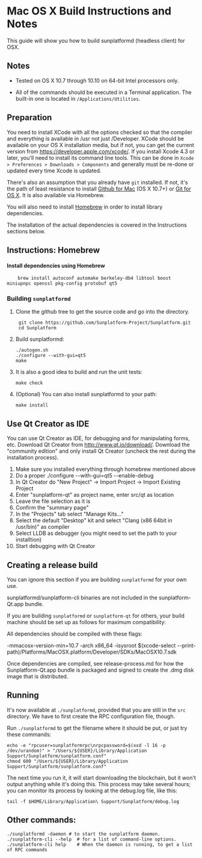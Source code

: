 Mac OS X Build Instructions and Notes
====================================
This guide will show you how to build sunplatformd (headless client) for OSX.

Notes
-----

* Tested on OS X 10.7 through 10.10 on 64-bit Intel processors only.

* All of the commands should be executed in a Terminal application. The
built-in one is located in `/Applications/Utilities`.

Preparation
-----------

You need to install XCode with all the options checked so that the compiler
and everything is available in /usr not just /Developer. XCode should be
available on your OS X installation media, but if not, you can get the
current version from https://developer.apple.com/xcode/. If you install
Xcode 4.3 or later, you'll need to install its command line tools. This can
be done in `Xcode > Preferences > Downloads > Components` and generally must
be re-done or updated every time Xcode is updated.

There's also an assumption that you already have `git` installed. If
not, it's the path of least resistance to install [Github for Mac](https://mac.github.com/)
(OS X 10.7+) or
[Git for OS X](https://code.google.com/p/git-osx-installer/). It is also
available via Homebrew.

You will also need to install [Homebrew](http://brew.sh) in order to install library
dependencies.

The installation of the actual dependencies is covered in the Instructions
sections below.

Instructions: Homebrew
----------------------

#### Install dependencies using Homebrew

        brew install autoconf automake berkeley-db4 libtool boost miniupnpc openssl pkg-config protobuf qt5

### Building `sunplatformd`

1. Clone the github tree to get the source code and go into the directory.

        git clone https://github.com/Sunplatform-Project/Sunplatform.git
        cd Sunplatform

2.  Build sunplatformd:

        ./autogen.sh
        ./configure --with-gui=qt5
        make

3.  It is also a good idea to build and run the unit tests:

        make check

4.  (Optional) You can also install sunplatformd to your path:

        make install

Use Qt Creator as IDE
------------------------
You can use Qt Creator as IDE, for debugging and for manipulating forms, etc.
Download Qt Creator from http://www.qt.io/download/. Download the "community edition" and only install Qt Creator (uncheck the rest during the installation process).

1. Make sure you installed everything through homebrew mentioned above
2. Do a proper ./configure --with-gui=qt5 --enable-debug
3. In Qt Creator do "New Project" -> Import Project -> Import Existing Project
4. Enter "sunplatform-qt" as project name, enter src/qt as location
5. Leave the file selection as it is
6. Confirm the "summary page"
7. In the "Projects" tab select "Manage Kits..."
8. Select the default "Desktop" kit and select "Clang (x86 64bit in /usr/bin)" as compiler
9. Select LLDB as debugger (you might need to set the path to your installtion)
10. Start debugging with Qt Creator

Creating a release build
------------------------
You can ignore this section if you are building `sunplatformd` for your own use.

sunplatformd/sunplatform-cli binaries are not included in the sunplatform-Qt.app bundle.

If you are building `sunplatformd` or `sunplatform-qt` for others, your build machine should be set up
as follows for maximum compatibility:

All dependencies should be compiled with these flags:

 -mmacosx-version-min=10.7
 -arch x86_64
 -isysroot $(xcode-select --print-path)/Platforms/MacOSX.platform/Developer/SDKs/MacOSX10.7.sdk

Once dependencies are compiled, see release-process.md for how the Sunplatform-Qt.app
bundle is packaged and signed to create the .dmg disk image that is distributed.

Running
-------

It's now available at `./sunplatformd`, provided that you are still in the `src`
directory. We have to first create the RPC configuration file, though.

Run `./sunplatformd` to get the filename where it should be put, or just try these
commands:

    echo -e "rpcuser=sunplatformrpc\nrpcpassword=$(xxd -l 16 -p /dev/urandom)" > "/Users/${USER}/Library/Application Support/Sunplatform/sunplatform.conf"
    chmod 600 "/Users/${USER}/Library/Application Support/Sunplatform/sunplatform.conf"

The next time you run it, it will start downloading the blockchain, but it won't
output anything while it's doing this. This process may take several hours;
you can monitor its process by looking at the debug.log file, like this:

    tail -f $HOME/Library/Application\ Support/Sunplatform/debug.log

Other commands:
-------

    ./sunplatformd -daemon # to start the sunplatform daemon.
    ./sunplatform-cli --help  # for a list of command-line options.
    ./sunplatform-cli help    # When the daemon is running, to get a list of RPC commands

